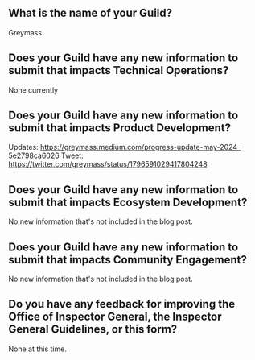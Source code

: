 ## What is the name of your Guild?

Greymass

## Does your Guild have any new information to submit that impacts Technical Operations?

None currently

## Does your Guild have any new information to submit that impacts Product Development?

Updates: https://greymass.medium.com/progress-update-may-2024-5e2798ca6026
Tweet: https://twitter.com/greymass/status/1796591029417804248

## Does your Guild have any new information to submit that impacts Ecosystem Development?

No new information that's not included in the blog post.

## Does your Guild have any new information to submit that impacts Community Engagement?

No new information that's not included in the blog post.

## Do you have any feedback for improving the Office of Inspector General, the Inspector General Guidelines, or this form?

None at this time.

